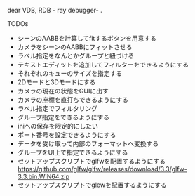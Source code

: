 ﻿dear VDB, RDB - ray debugger- .

TODOs
- シーンのAABBを計算してfitするボタンを用意する
- カメラをシーンのAABBにフィットさせる
- ラベル指定をなんとかグループと紐づける
- テキストエディットを追加してフィルターをできるようにする
- それぞれのキューのサイズを指定する
- 2Dモードと3Dモードにする
- カメラの現在の状態をGUIに出す
- カメラの座標を直打ちできるようにする
- ラベル指定でフィルタリング
- グループ指定をできるようにする
- iniへの保存を限定的にしたい
- ポート番号を設定できるようにする
- データを受け取って内部のフォーマットへ変換する
- グループをUI上で指定できるようにする
- セットアップスクリプトでglfwを配置するようにする
  https://github.com/glfw/glfw/releases/download/3.3/glfw-3.3.bin.WIN64.zip
- セットアップスクリプトでglewを配置するようにする